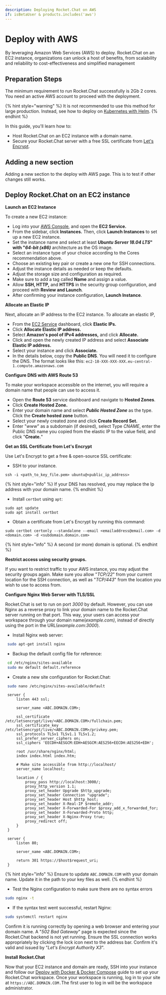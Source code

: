 ```yaml
---
description: Deploying Rocket.Chat on AWS
if: isBetaUser & products.includes('aws')
---
```


# Deploy with AWS

By leveraging Amazon Web Services (AWS) to deploy. Rocket.Chat on an EC2 instance, organizations can unlock a host of benefits, from scalability and reliability to cost-effectiveness and simplified management

## Preparation Steps

The minimum requirement to run Rocket.Chat successfully is 2Gb 2 cores. You need an active AWS account to proceed with the deployment.

{% hint style="warning" %}
It is not recommended to use this method for large production. Instead, see how to deploy on [Kubernetes with Helm](https://docs.rocket.chat/deploy/prepare-for-your-deployment/rapid-deployment-methods/helm).
{% endhint %}

In this guide, you'll learn how to:

* Host Rocket.Chat on an EC2 instance with a domain name.
* Secure your Rocket.Chat server with a free SSL certificate from [Let's Encrypt](https://letsencrypt.org/).

## Adding a new section

Adding a new section to the deploy with AWS page. This is to test if other changes still works.

## Deploy Rocket.Chat on an EC2 instance

**Launch an EC2 Instance**

To create a new EC2 instance:

* Log into your [AWS Console](https://console.aws.amazon.com/), and open the **EC2 Service.**
* From the sidebar, click **Instances.** Then, click **Launch Instances** to set up a new EC2 instance.
* Set the instance name and select at least _**Ubuntu Server 18.04 LTS**_**" with "**_**64-bit (x86)**_ architecture as the OS image.
* Select an instance type of your choice according to the Cores recommendation above.
* Choose an existing key pair or create a new one for SSH connections.
* Adjust the instance details as needed or keep the defaults.
* Adjust the storage size and configuration as required.
* Make sure to add a tag called **Name** and assign a value.
* Allow **SSH, HTTP,** and **HTTPS** in the security group configuration, and proceed with **Review and Launch**.
* After confirming your instance configuration, **Launch Instance**.

**Allocate an Elastic IP**

Next, allocate an IP address to the EC2 instance. To allocate an elastic IP,

* From the [EC2 Service](https://signin.aws.amazon.com/signin?redirect_uri=https%3A%2F%2Fconsole.aws.amazon.com%2Fec2%2Fv2%2Fhome%3Fstate%3DhashArgs%2523%26isauthcode%3Dtrue\&client_id=arn%3Aaws%3Aiam%3A%3A015428540659%3Auser%2Fec2\&forceMobileApp=0\&code_challenge=9eFrxS4u_-ut1PIoNw1-Cx5EmHMwRGaqLYRat_RnBGE\&code_challenge_method=SHA-256) dashboard, click **Elastic IPs.**
* Click **Allocate Elastic IP address.**
* Select **Amazon's pool of IPv4 addresses,** and click **Allocate.**
* Click and open the newly created IP address and select **Associate Elastic IP address.**
* Select your instance and click **Associate.**
* In the details below, copy the **Public DNS**. You will need it to configure the DNS. The format looks like this: `ec2-18-XXX-XXX-XXX.eu-central-1.compute.amazonaws.com`

**Configure DNS with AWS Route 53**

To make your workspace accessible on the internet, you will require a domain name that people can use to access it.

* Open the **Route 53** service dashboard and navigate to **Hosted Zones**.
* Click **Create Hosted Zone.**
* Enter your domain name and select _**Public Hosted Zone**_ as the type. Click the **Create hosted zone** button.
* Select your newly created zone and click **Create Record Set.**
* Enter "_www_" as a subdomain (if desired), select Type _CNAME_, enter the Public DNS name you copied from the elastic IP to the value field, and click "**Create.**"

**Get an SSL Certificate from Let's Encrypt**

Use Let's Encrypt to get a free & open-source SSL certificate:

* SSH to your instance.

```
ssh -i <path_to_key_file.pem> ubuntu@<public_ip_address>
```

{% hint style="info" %}
If your DNS has resolved, you may replace the Ip address with your domain name.
{% endhint %}

* Install `certbot` using `apt`:

```
sudo apt update
sudo apt install certbot
```

* Obtain a certificate from Let's Encrypt by running this command:

```
sudo certbot certonly --standalone --email <emailaddress@email.com> -d <domain.com> -d <subdomain.domain.com>
```

{% hint style="info" %}
A second (or more) domain is optional.
{% endhint %}

**Restrict access using security groups.**

If you want to restrict traffic to your AWS instance, you may adjust the security groups again. Make sure you allow "_TCP/22_" from your current location for the SSH connection, as well as "_TCP/443_" from the location you wish to use to access from.

**Configure Nginx Web Server with TLS/SSL**

Rocket.Chat is set to run on port _3000_ by default. However, you can use Nginx as a reverse proxy to link your domain name to the Rocket.Chat server running on that port. This way, your users can access your workspace through your domain name(_example.com)_, instead of directly using the port in the URL(_example.com:3000_).

* Install Nginx web server:

```bash
 sudo apt-get install nginx
```

* Backup the default config file for reference:

```bash
 cd /etc/nginx/sites-available
 sudo mv default default.reference
```

* Create a new site configuration for Rocket.Chat:

```bash
 sudo nano /etc/nginx/sites-available/default
```

```nginx
 server {
     listen 443 ssl;

     server_name <ABC.DOMAIN.COM>;

     ssl_certificate /etc/letsencrypt/live/<ABC.DOMAIN.COM>/fullchain.pem;
     ssl_certificate_key /etc/letsencrypt/live/<ABC.DOMAIN.COM>/privkey.pem;
     ssl_protocols TLSv1 TLSv1.1 TLSv1.2;
     ssl_prefer_server_ciphers on;
     ssl_ciphers 'EECDH+AESGCM:EDH+AESGCM:AES256+EECDH:AES256+EDH';

     root /usr/share/nginx/html;
     index index.html index.htm;

     # Make site accessible from http://localhost/
     server_name localhost;

     location / {
         proxy_pass http://localhost:3000/;
         proxy_http_version 1.1;
         proxy_set_header Upgrade $http_upgrade;
         proxy_set_header Connection "upgrade";
         proxy_set_header Host $http_host;
         proxy_set_header X-Real-IP $remote_addr;
         proxy_set_header X-Forwarded-For $proxy_add_x_forwarded_for;
         proxy_set_header X-Forwarded-Proto http;
         proxy_set_header X-Nginx-Proxy true;
         proxy_redirect off;
     }
 }

 server {
     listen 80;

     server_name <ABC.DOMAIN.COM>;

     return 301 https://$host$request_uri;
 }
```

{% hint style="info" %}
Ensure to update `ABC.DOMAIN.COM` with your domain name. Update it in the path to your key files as well.
{% endhint %}

* Test the Nginx configuration to make sure there are no syntax errors

```bash
sudo nginx -t
```

* If the syntax test went successful, restart Nginx:

```bash
sudo systemctl restart nginx
```

Confirm it is running correctly by opening a web browser and entering your domain name. A "_502 Bad Gateway_" page is expected since the Rocket.Chat backend is not yet running. Ensure the SSL connection works appropriately by clicking the lock icon next to the address bar. Confirm it's valid and issued by "_Let's Encrypt Authority X3_".

**Install Rocket.Chat**

Now that your EC2 instance and domain are ready, SSH into your instance and follow our [Deploy with Docker & Docker Compose](deploy-with-docker-and-docker-compose.md) guide to set up your Rocket.Chat workspace. Once your workspace is running, log in to your site at `https://ABC.DOMAIN.COM.`The first user to log in will be the workspace administrator.
